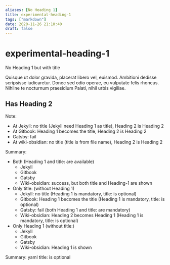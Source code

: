 ```yaml
---
aliases: [No Heading 1]
title: experimental-heading-1
tags: ["markdown"]
date: 2020-11-26 21:10:40
draft: false
---
```


# experimental-heading-1

No Heading 1 but with title

Quisque ut dolor gravida, placerat libero vel, euismod. Ambitioni dedisse scripsisse iudicaretur. Donec sed odio operae, eu vulputate felis rhoncus. Nihilne te nocturnum praesidium Palati, nihil urbis vigiliae.

## Has Heading 2

Note:

- At Jekyll: no title (Jekyll need Heading 1 as title), Heading 2 is Heading 2
- At Gitbook: Heading 1 becomes the title, Heading 2 is Heading 2
- Gatsby: fail
- At wiki-obsidian: no title (title is from file name), Heading 2 is Heading 2

Summary:

- Both (Heading 1 and title: are available)
	- Jekyll
	- Gitbook
	- Gatsby
	- Wiki-obsidian: success, but both title and Heading-1 are shown
- Only title: (without Heading 1)
	- Jekyll: no title (Heading 1 is mandatory, title: is optional)
	- Gitbook: Heading 1 becomes the title (Heading 1 is mandatory, title: is optional)
	- Gatsby: fail (both Heading 1 and title: are mandatory)
	- Wiki-obsidian: Heading 2 becomes Heading 1 (Heading 1 is mandatory, title: is optional)
- Only Heading 1 (without title:)
	- Jekyll
	- Gitbook
	- Gatsby
	- Wiki-obsidian: Heading 1 is shown

Summary: yaml title: is optional
